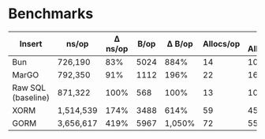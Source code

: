 # Benchmarks

| Insert             | ns/op      | Δ ns/op   | B/op  | Δ B/op   | Allocs/op  | Δ Allocs   |
|--------------------|------------|-----------|-------|----------|------------|------------|
| Bun                | 726,190    | 83%       | 5024  | 884%     | 14         | 108%       |
| MarGO              | 792,350    | 91%       | 1112  | 196%     | 22         | 169%       |
| Raw SQL (baseline) | 871,322    | 100%      | 568   | 100%     | 13         | 100%       |
| XORM               | 1,514,539  | 174%      | 3488  | 614%     | 59         | 454%       |
| GORM               | 3,656,617  | 419%      | 5967  | 1,050%   | 72         | 554%       |

